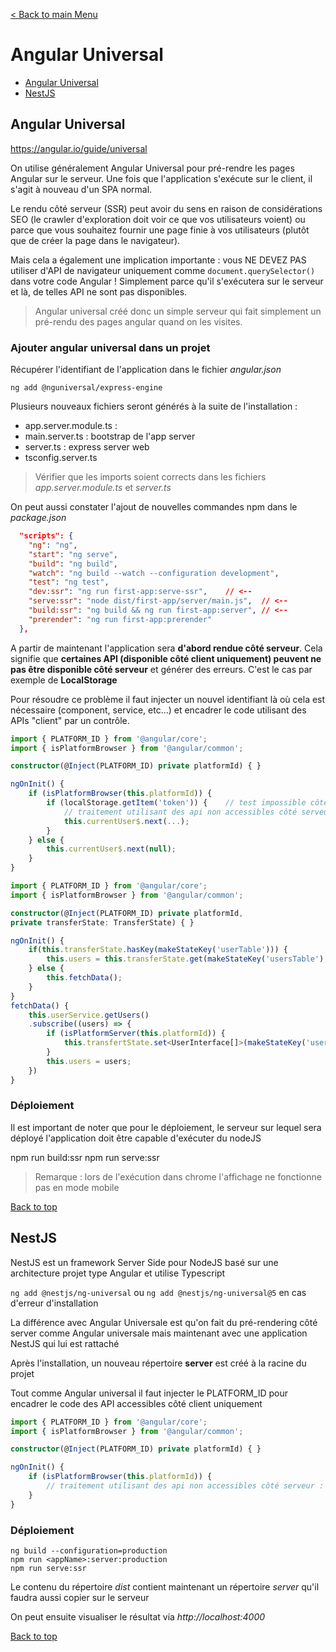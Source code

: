 [< Back to main Menu](https://github.com/gsoulie/angular-resources/blob/master/ng-sheet.md)    

# Angular Universal

* [Angular Universal](#angular-universal)      
* [NestJS](#nestjs)      

## Angular Universal

https://angular.io/guide/universal

On utilise généralement Angular Universal pour pré-rendre les pages Angular sur le serveur. Une fois que l'application s'exécute sur le client, il s'agit à nouveau d'un SPA normal.

Le rendu côté serveur (SSR) peut avoir du sens en raison de considérations SEO (le crawler d'exploration doit voir ce que vos utilisateurs voient) ou parce que vous souhaitez fournir une page finie à vos utilisateurs (plutôt que de créer la page dans le navigateur).

Mais cela a également une implication importante : vous NE DEVEZ PAS utiliser d'API de navigateur uniquement comme ````document.querySelector()```` dans votre code Angular ! Simplement parce qu'il s'exécutera sur le serveur et là, de telles API ne sont pas disponibles.

> Angular universal créé donc un simple serveur qui fait simplement un pré-rendu des pages angular quand on les visites.

### Ajouter angular universal dans un projet

Récupérer l'identifiant de l'application dans le fichier *angular.json*


````ng add @nguniversal/express-engine````

Plusieurs nouveaux fichiers seront générés à la suite de l'installation :

* app.server.module.ts : 
* main.server.ts : bootstrap de l'app server
* server.ts : express server web
* tsconfig.server.ts

> Vérifier que les imports soient corrects dans les fichiers *app.server.module.ts* et *server.ts*

On peut aussi constater l'ajout de nouvelles commandes npm dans le *package.json*

````json
  "scripts": {
    "ng": "ng",
    "start": "ng serve",
    "build": "ng build",
    "watch": "ng build --watch --configuration development",
    "test": "ng test",
    "dev:ssr": "ng run first-app:serve-ssr",	// <--
    "serve:ssr": "node dist/first-app/server/main.js",	// <--
    "build:ssr": "ng build && ng run first-app:server",	// <--
    "prerender": "ng run first-app:prerender"
  },
````

A partir de maintenant l'application sera **d'abord rendue côté serveur**. Cela signifie que **certaines API (disponible côté client uniquement)
peuvent ne pas être disponible côté serveur** et générer des erreurs. C'est le cas par exemple de **LocalStorage**

Pour résoudre ce problème il faut injecter un nouvel identifiant là où cela est nécessaire (component, service, etc...) et encadrer le code
utilisant des APIs "client" par un contrôle.

````typescript
import { PLATFORM_ID } from '@angular/core';
import { isPlatformBrowser } from '@angular/common';

constructor(@Inject(PLATFORM_ID) private platformId) { }

ngOnInit() {
	if (isPlatformBrowser(this.platformId)) {
		if (localStorage.getItem('token')) {	// test impossible côté serveur
			// traitement utilisant des api non accessibles côté serveur : du localStorage par exemple
			this.currentUser$.next(...);
		}
	} else {
		this.currentUser$.next(null);
	}
}
````

````typescript
import { PLATFORM_ID } from '@angular/core';
import { isPlatformBrowser } from '@angular/common';

constructor(@Inject(PLATFORM_ID) private platformId,
private transferState: TransferState) { }

ngOnInit() {
	if(this.transferState.hasKey(makeStateKey('userTable'))) {
		this.users = this.transferState.get(makeStateKey('usersTable'), []);
	} else {
		this.fetchData();
	}
}
fetchData() {
	this.userService.getUsers()
	.subscribe((users) => {
		if (isPlatformServer(this.platformId)) {
			this.transfertState.set<UserInterface[]>(makeStateKey('usersTable'), users);
		}
		this.users = users;
	})
}
````

### Déploiement

Il est important de noter que pour le déploiement, le serveur sur lequel sera déployé l'application doit être capable d'exécuter du nodeJS

npm run build:ssr
npm run serve:ssr

> Remarque : lors de l'exécution dans chrome l'affichage ne fonctionne pas en mode mobile

[Back to top](#angular-universal)     

## NestJS

NestJS est un framework Server Side pour NodeJS basé sur une architecture projet type Angular et utilise Typescript

````ng add @nestjs/ng-universal```` ou ````ng add @nestjs/ng-universal@5```` en cas d'erreur d'installation

La différence avec Angular Universale est qu'on fait du pré-rendering côté server comme Angular universale mais maintenant avec une application NestJS qui lui est rattaché

Après l'installation, un nouveau répertoire **server** est créé à la racine du projet

Tout comme Angular universal il faut injecter le PLATFORM_ID pour encadrer le code des API accessibles côté client uniquement

````typescript
import { PLATFORM_ID } from '@angular/core';
import { isPlatformBrowser } from '@angular/common';

constructor(@Inject(PLATFORM_ID) private platformId) { }

ngOnInit() {
	if (isPlatformBrowser(this.platformId)) {
		// traitement utilisant des api non accessibles côté serveur : du localStorage par exemple
	}
}

````

### Déploiement

````
ng build --configuration=production
npm run <appName>:server:production
npm run serve:ssr
````

Le contenu du répertoire *dist* contient maintenant un répertoire *server* qu'il faudra aussi copier sur le serveur

On peut ensuite visualiser le résultat via *http://localhost:4000*

[Back to top](#angular-universal)     
